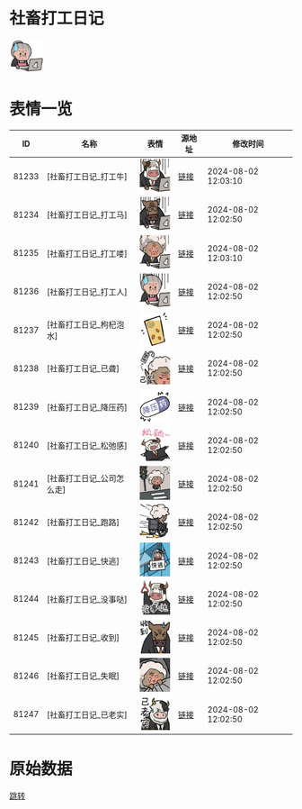# 社畜打工日记

<img src="./cover.png" height="60" alt="cover" />

# 表情一览

|ID|名称|表情|源地址|修改时间|
|----|----|----|----|----|
|81233|[社畜打工日记_打工牛]|<img src="./pic/081233_%5B社畜打工日记_打工牛%5D.png" height="60" alt="打工牛"/>|[链接](https://i0.hdslb.com/bfs/garb/619104c18d15da73697e647b025ee88f2da897f7.png)|2024-08-02 12:03:10|
|81234|[社畜打工日记_打工马]|<img src="./pic/081234_%5B社畜打工日记_打工马%5D.png" height="60" alt="打工马"/>|[链接](https://i0.hdslb.com/bfs/garb/e6c82d76112d43ab068b296aa7c06740c1843043.png)|2024-08-02 12:02:50|
|81235|[社畜打工日记_打工喽]|<img src="./pic/081235_%5B社畜打工日记_打工喽%5D.png" height="60" alt="打工喽"/>|[链接](https://i0.hdslb.com/bfs/garb/6ea7ef769bbc1007cc5e562e24fc552b4a76e662.png)|2024-08-02 12:03:10|
|81236|[社畜打工日记_打工人]|<img src="./pic/081236_%5B社畜打工日记_打工人%5D.png" height="60" alt="打工人"/>|[链接](https://i0.hdslb.com/bfs/garb/e15ea9256ce20d9c86671f9c38494a5fbfa79f64.png)|2024-08-02 12:02:50|
|81237|[社畜打工日记_枸杞泡水]|<img src="./pic/081237_%5B社畜打工日记_枸杞泡水%5D.png" height="60" alt="枸杞泡水"/>|[链接](https://i0.hdslb.com/bfs/garb/b97d4fcf30b1adf059991762833170bfcd0602fe.png)|2024-08-02 12:02:50|
|81238|[社畜打工日记_已聋]|<img src="./pic/081238_%5B社畜打工日记_已聋%5D.png" height="60" alt="已聋"/>|[链接](https://i0.hdslb.com/bfs/garb/5143af3e69128235803d698c03688f98c7852cc6.png)|2024-08-02 12:02:50|
|81239|[社畜打工日记_降压药]|<img src="./pic/081239_%5B社畜打工日记_降压药%5D.png" height="60" alt="降压药"/>|[链接](https://i0.hdslb.com/bfs/garb/a830b338e9ead98e855f8bb6d79d7cd613004532.png)|2024-08-02 12:02:50|
|81240|[社畜打工日记_松弛感]|<img src="./pic/081240_%5B社畜打工日记_松弛感%5D.png" height="60" alt="松弛感"/>|[链接](https://i0.hdslb.com/bfs/garb/aed838843e77cf1b55f18e2c37e8fdb0f1f02ad7.png)|2024-08-02 12:02:50|
|81241|[社畜打工日记_公司怎么走]|<img src="./pic/081241_%5B社畜打工日记_公司怎么走%5D.png" height="60" alt="公司怎么走"/>|[链接](https://i0.hdslb.com/bfs/garb/161ae1d0f466e5800d9988f40e74b6a725771248.png)|2024-08-02 12:02:50|
|81242|[社畜打工日记_跑路]|<img src="./pic/081242_%5B社畜打工日记_跑路%5D.png" height="60" alt="跑路"/>|[链接](https://i0.hdslb.com/bfs/garb/5722b109c76ac6676bd4c1c5fcb305f6ae94e1e1.png)|2024-08-02 12:02:50|
|81243|[社畜打工日记_快逃]|<img src="./pic/081243_%5B社畜打工日记_快逃%5D.png" height="60" alt="快逃"/>|[链接](https://i0.hdslb.com/bfs/garb/deeeeec5b9912a05cb4c3dd2d3a920228b8504d7.png)|2024-08-02 12:02:50|
|81244|[社畜打工日记_没事哒]|<img src="./pic/081244_%5B社畜打工日记_没事哒%5D.png" height="60" alt="没事哒"/>|[链接](https://i0.hdslb.com/bfs/garb/de3e000069e4c1196908b07d3f171da39374ace3.png)|2024-08-02 12:02:50|
|81245|[社畜打工日记_收到]|<img src="./pic/081245_%5B社畜打工日记_收到%5D.png" height="60" alt="收到"/>|[链接](https://i0.hdslb.com/bfs/garb/2632498bf0a864b0e409cf668b0542b0d52fe60b.png)|2024-08-02 12:02:50|
|81246|[社畜打工日记_失眠]|<img src="./pic/081246_%5B社畜打工日记_失眠%5D.png" height="60" alt="失眠"/>|[链接](https://i0.hdslb.com/bfs/garb/3c4920d8f90c22fe0f157566e1e6d0e5f59c8610.png)|2024-08-02 12:02:50|
|81247|[社畜打工日记_已老实]|<img src="./pic/081247_%5B社畜打工日记_已老实%5D.png" height="60" alt="已老实"/>|[链接](https://i0.hdslb.com/bfs/garb/78b584c344f2b1fe9c6eb65a8701655a61c56a82.png)|2024-08-02 12:02:50|

# 原始数据

[跳转](./raw.json)

